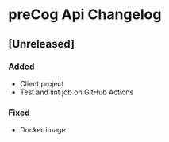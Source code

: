 # preCog Api Changelog
<!-- All notable changes to this project will be documented in this file.

The format is based on [Keep a Changelog](https://keepachangelog.com/en/1.0.0/),
and this project adheres to [Semantic Versioning](https://semver.org/spec/v2.0.0.html). -->

<!-- [Unreleased]
### Added
### Changed
### Deprecated
### Removed
### Fixed
### Security
-->

## [Unreleased]

### Added
- Client project
- Test and lint job on GitHub Actions

### Fixed
- Docker image